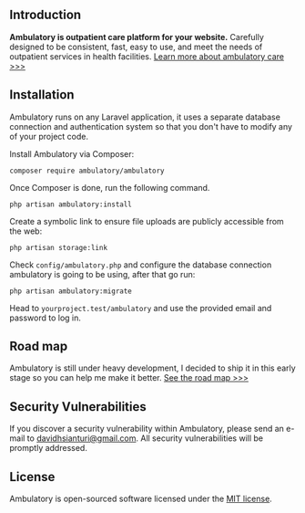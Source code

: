 ## Introduction

**Ambulatory is outpatient care platform for your website.** Carefully designed to be consistent, fast, easy to use, and meet the needs of outpatient services in health facilities. [Learn more about ambulatory care >>>](https://www.rasmussen.edu/degrees/nursing/blog/what-is-ambulatory-care/)

## Installation

Ambulatory runs on any Laravel application, it uses a separate database connection and authentication system so that you don't have to modify any of your project code.

Install Ambulatory via Composer:

```
composer require ambulatory/ambulatory
```

Once Composer is done, run the following command.

```
php artisan ambulatory:install
```

Create a symbolic link to ensure file uploads are publicly accessible from the web:

```
php artisan storage:link
```

Check `config/ambulatory.php` and configure the database connection ambulatory is going to be using, after that go run:

```
php artisan ambulatory:migrate
```

Head to `yourproject.test/ambulatory` and use the provided email and password to log in.

## Road map

Ambulatory is still under heavy development, I decided to ship it in this early stage so you can help me make it better. [See the road map >>>](https://github.com/ambulatorycare/ambulatory/projects/1)

## Security Vulnerabilities

If you discover a security vulnerability within Ambulatory, please send an e-mail to [davidhsianturi@gmail.com](mailto:davidhsianturi@gmail.com). All security vulnerabilities will be promptly addressed.

## License

Ambulatory is open-sourced software licensed under the [MIT license](https://opensource.org/licenses/MIT).
